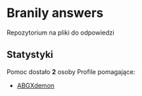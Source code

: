 # Branily answers
Repozytorium na pliki do odpowiedzi
## Statystyki
Pomoc dostało **2** osoby
Profile pomagające:
* [ABGXdemon](https://brainly.pl/app/profile/13066636)
